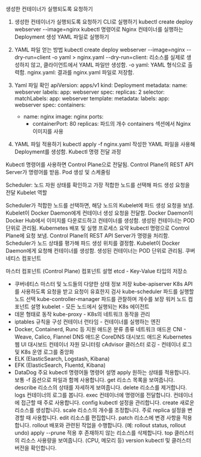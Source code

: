 생성한 컨테이너가 실행되도록 요청하기


1. 생성한 컨테이너가 실행되도록 요청하기
CLI로 실행하기
kubectl create deploy webserver --image=nginx
kubectl 명령어로 Nginx 컨테이너를 실행하는 Deployment 생성
YAML 파일로 실행하기
1. YAML 파일 얻는 방법
kubectl create deploy webserver --image=nginx --dry-run=client -o yaml > nginx.yaml
--dry-run=client: 리소스를 실제로 생성하지 않고, 클라이언트에서 YAML 파일만 생성함.
-o yaml: YAML 형식으로 출력함.
nginx.yaml: 결과를 nginx.yaml 파일로 저장함.

2. Yaml 파일 확인
apiVersion: apps/v1
kind: Deployment
metadata:
  name: webserver
  labels:
    app: webserver
spec:
  replicas: 2
  selector:
    matchLabels:
      app: webserver
  template:
    metadata:
      labels:
        app: webserver
    spec:
      containers:
      - name: nginx
        image: nginx
        ports:
        - containerPort: 80
replicas: 파드의 개수
containers 섹션에서 Nginx 이미지를 사용
3. YAML 파일 적용하기
kubectl apply -f nginx.yaml
작성한 YAML 파일을 사용해 Deployment를 생성함.
Kubectl 명령 전달 과정


Kubectl 명령어를 사용하면 Control Plane으로 전달됨.
Control Plane의 REST API Server가 명령어를 받음.
Pod 생성 및 스케줄링


Scheduler: 노드 자원 상태를 확인하고 가장 적합한 노드를 선택해 파드 생성 요청을 전달
Kubelet 역할


Scheduler가 적합한 노드를 선택하면, 해당 노드의 Kubelet에 파드 생성 요청을 보냄.
Kubelet이 Docker Daemon에게 컨테이너 생성 요청을 전달함.
Docker Daemon이 Docker Hub에서 이미지를 다운로드하고 컨테이너를 생성함.
생성된 컨테이너는 POD 단위로 관리됨.
Kubernetes 배포 및 실행 프로세스 요약
kubectl 명령으로 Control Plane에 요청 보냄.
Control Plane의 REST API Server가 명령을 처리함.
Scheduler가 노드 상태를 평가해 파드 생성 위치를 결정함.
Kubelet이 Docker Daemon에게 요청해 컨테이너를 생성함.
생성된 컨테이너는 POD 단위로 관리됨.
쿠버네티스 컴포넌트


마스터 컴포넌트 (Control Plane)
컴포넌트	설명
etcd	- Key-Value 타입의 저장소
- 쿠버네티스 마스터 및 노드들의 다양한 상태 정보 저장
kube-apiserver	K8s API를 사용하도록 요청을 받고 요청이 유효한지 검사
kube-scheduler	파드를 실행할 노드 선택
kube-controller-manager	파드를 관찰하며 개수를 보장
워커 노드
컴포넌트	설명
kubelet	- 모든 노드에서 실행되는 K8s 에이전트
- 데몬 형태로 동작
kube-proxy	- K8s의 네트워크 동작을 관리
- iptables 규칙을 구성
컨테이너 런타임	- 컨테이너를 실행하는 엔진
- Docker, Containerd, Runc 등 지원
애드온
분류	종류
네트워크 애드온	CNI - Weave, Calico, Flannel
DNS 애드온	CoreDNS
대시보드 애드온	Kubernetes 웹 UI 대시보드
컨테이너 자원 모니터링	cAdvisor
클러스터 로깅	- 컨테이너 로그 및 K8s 운영 로그를 중앙화
- ELK (ElasticSearch, Logstash, Kibana)
- EFK (ElasticSearch, Fluentd, Kibana)
- DataDog
주요 kubectl 명령어들
명령어	설명
apply	원하는 상태를 적용합니다. 보통 -f 옵션으로 파일과 함께 사용합니다.
get	리소스 목록을 보여줍니다.
describe	리소스의 상태를 자세하게 보여줍니다.
delete	리소스를 제거합니다.
logs	컨테이너의 로그를 봅니다.
exec	컨테이너에 명령어를 전달합니다. 컨테이너에 접근할 때 주로 사용합니다.
config	kubectl 설정을 관리합니다.
create	새로운 리소스를 생성합니다.
scale	리소스의 개수를 조정합니다. 주로 replica 설정을 변경할 때 사용합니다.
edit	리소스를 편집합니다.
patch	리소스에 변경 사항을 적용합니다.
rollout	배포와 관련된 작업을 수행합니다. (예: rollout status, rollout undo)
apply --prune	적용 후 존재하지 않는 리소스를 삭제합니다.
top	클러스터의 리소스 사용량을 보여줍니다. (CPU, 메모리 등)
version	kubectl 및 클러스터 버전을 확인합니다.

